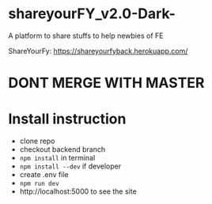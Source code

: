 # shareyourFY_v2.0-Dark-
A platform to share stuffs to help newbies of FE

ShareYourFy: https://shareyourfyback.herokuapp.com/

# DONT MERGE WITH MASTER

# Install instruction
- clone repo
- checkout backend branch
- ```npm install``` in terminal
- ```npm install --dev``` if developer
- create .env file
- ```npm run dev```
- http://localhost:5000 to see the site
